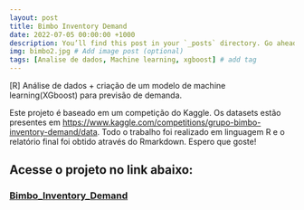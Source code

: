 ```yaml
---
layout: post
title: Bimbo Inventory Demand
date: 2022-07-05 00:00:00 +1000
description: You’ll find this post in your `_posts` directory. Go ahead and edit it and re-build the site to see your changes. # Add post description (optional)
img: bimbo2.jpg # Add image post (optional)
tags: [Analise de dados, Machine learning, xgboost] # add tag
---
```


[R] Análise de dados + criação de um modelo de machine learning(XGboost) para previsão de demanda.

 Este projeto é baseado em um competição do Kaggle. Os datasets estão presentes em <https://www.kaggle.com/competitions/grupo-bimbo-inventory-demand/data>. Todo o trabalho foi realizado em linguagem R e o relatório final foi obtido através do Rmarkdown.
 Espero que goste!



## Acesse o projeto no link abaixo:
### [Bimbo_Inventory_Demand](https://pablo-aguiarr.github.io/Bimbo_Inventory_Demand/Bimbo_Inventory_Demand.html)



